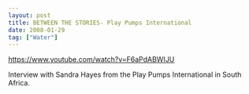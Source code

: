 ```yaml
---
layout: post
title: BETWEEN THE STORIES- Play Pumps International
date: 2008-01-29
tag: ["Water"]
---
```


https://www.youtube.com/watch?v=F6aPdABWIJU  

Interview with Sandra Hayes from the Play Pumps International in South Africa.